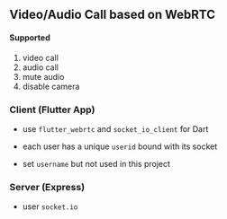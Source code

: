
## Video/Audio Call based on WebRTC

#### Supported
1. video call
2. audio call
3. mute audio
4. disable camera

### Client (Flutter App)
- use `flutter_webrtc` and `socket_io_client` for Dart

- each user has a unique `userid` bound with its socket
- set `username` but not used in this project

### Server (Express)

- user `socket.io`

